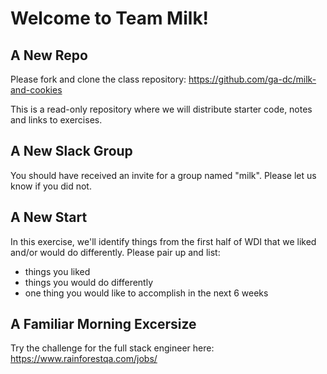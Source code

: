 # Welcome to Team Milk!

## A New Repo

Please fork and clone the class repository:  https://github.com/ga-dc/milk-and-cookies

This is a read-only repository where we will distribute starter code, notes and links
to exercises.

## A New Slack Group

You should have received an invite for a group named "milk". Please let us know if you
did not.

## A New Start

In this exercise, we'll identify things from the first half of WDI that we liked and/or
would do differently. Please pair up and list:

- things you liked
- things you would do differently
- one thing you would like to accomplish in the next 6 weeks

## A Familiar Morning Excersize

Try the challenge for the full stack engineer here: https://www.rainforestqa.com/jobs/